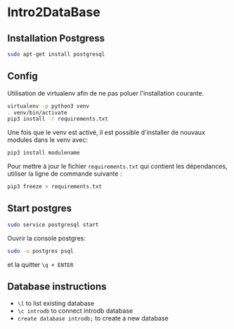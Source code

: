 # Intro2DataBase

## Installation Postgress

```sh
sudo apt-get install postgresql
```

## Config

Utilisation de virtualenv afin de ne pas poluer l'installation courante.

```sh
virtualenv -p python3 venv
. venv/bin/activate
pip3 install -r requirements.txt
```

Une fois que le venv est activé, il est possible d'installer de nouvaux modules dans le venv avec:

```sh
pip3 install modulename
```

Pour mettre à jour le fichier `requirements.txt` qui contient les dépendances, utiliser la ligne de commande suivante :

```sh
pip3 freeze > requirements.txt
```

## Start postgres

```sh
sudo service postgresql start
```

Ouvrir la console postgres:

```sh
sudo -u postgres psql
```

et la quitter `\q + ENTER`

## Database instructions

- `\l` to list existing database 
- `\c introdb` to connect introdb database 
- `create database introdb;` to create a new database